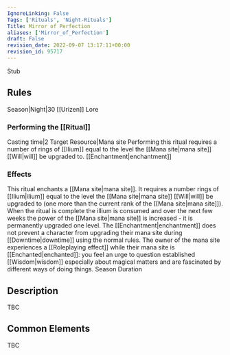 ```yaml
---
IgnoreLinking: False
Tags: ['Rituals', 'Night-Rituals']
Title: Mirror of Perfection
aliases: ['Mirror_of_Perfection']
draft: False
revision_date: 2022-09-07 13:17:11+00:00
revision_id: 95717
---
```


Stub
## Rules
Season|Night|30
[[Urizen]] Lore
### Performing the [[Ritual]]
Casting time|2 Target Resource|Mana site 
Performing this ritual requires a number of rings of [[Ilium]] equal to the level the [[Mana site|mana site]] [[Will|will]] be upgraded to.
[[Enchantment|enchantment]]
### Effects
This ritual enchants a [[Mana site|mana site]]. It requires a number rings of [[Ilium|ilium]] equal to the level the [[Mana site|mana site]] [[Will|will]] be upgraded to (one more than the current rank of the [[Mana site|mana site]]). When the ritual is complete the illium is consumed and over the next few weeks the power of the [[Mana site|mana site]] is increased - it is permanently upgraded one level. 
The [[Enchantment|enchantment]] does not prevent a character from upgrading their mana site during [[Downtime|downtime]] using the normal rules.
The owner of the mana site experiences a [[Roleplaying effect]] while their mana site is [[Enchanted|enchanted]]: you feel an urge to question established [[Wisdom|wisdom]] especially about magical matters and are fascinated by different ways of doing things.
Season Duration
## Description
TBC
## Common Elements
TBC